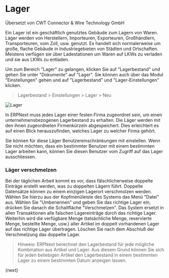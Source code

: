 # Lager

<span class="text-muted contributed-by">Übersetzt von CWT Connector & Wire Technology GmbH</span> 

Ein Lager ist ein geschäftlich genutztes Gebäude zum Lagern von Waren. Läger werden von Herstellern, Importeuren, Exporteuren, Großhändlern, Transporteuren, vom Zoll, usw. genutzt. Es handelt sich normalerweise um große, flache Gebäude in Industriegebieten von Städten und Ortschaften. Meistens verfügen sie über Ladestationen um Waren auf LKWs zu verladen und sie aus LKWs zu entladen.

Um zum Bereich "Lager" zu gelangen, klicken Sie auf "Lagerbestand" und gehen Sie unter "Dokumente" auf "Lager". Sie können auch über das Modul "Einstellungen" gehen und auf "Lagerbestand" und "Lager-Einstellungen" klicken.

> Lagerbestand > Einstellungen > Lager > Neu

<img class="screenshot" alt="Lager" src="{{docs_base_url}}/assets/img/stock/warehouse.png">

In ERPNext muss jedes Lager einer festen Firma zugeordnet sein, um einen unternehmensbezogenen Lagerbestand zu erhalten. Die Läger werden mit den ihnen zugeordneten Firmenkürzeln abgespeichert. Dies erleichtert es auf einen Blick herauszufinden, welches Lager zu welcher Firma gehört.

Sie können für diese Läger Benutzereinschränkungen mit einstellen. Wenn Sie nicht möchten, dass ein bestimmter Benutzer mit einem bestimmten Lager arbeiten kann, können Sie diesen Benutzer vom Zugriff auf das Lager ausschliessen.

### Läger verschmelzen

Bei der täglichen Arbeit kommt es vor, dass fälschlicherweise doppelte Einträge erstellt werden, was zu doppelten Lägern führt. Doppelte Datensätze können zu einem einzigen Lagerort verschmolzen werden. Wählen Sie hierzu aus der Kopfmenüleiste des Systems das Menü "Datei" aus. Wählen Sie "Umbenennen" und geben Sie das richtige Lager ein, drücken Sie danach die Schaltfläche "Verschmelzen". Das System ersetzt in allen Transaktionen alle falschen Lagereinträge durch das richtige Lager. Weiterhin wird die verfügbare Menge (tatsächliche Menge, reservierte Menge, bestellte Menge, usw.) aller Artikel im doppelt vorhandenen Lager auf das richtige Lager übertragen. Löschen Sie nach dem Abschluß der Verschmelzung das doppelte Lager.

> Hinweis: ERPNext berechnet den Lagerbestand für jede mögliche Kombination aus Artikel und Lager. Aus diesem Grund können Sie sich für jeden beliebigen Artikel den Lagerbestand in einem bestimmten Lager zu einem bestimmten Datum anzeigen lassen.

{next}
